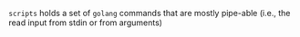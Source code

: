 `scripts` holds a set of `golang` commands that are mostly pipe-able (i.e., the read input from stdin or from arguments)
